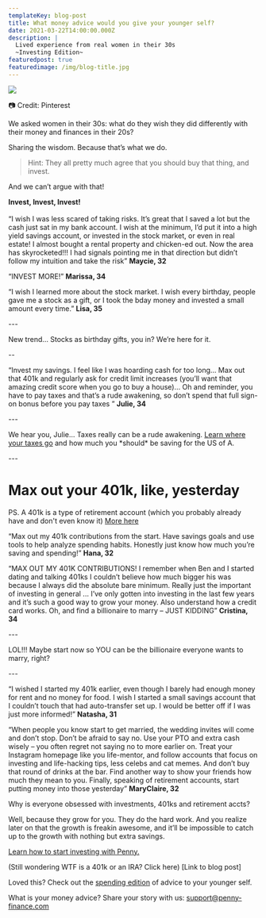 ```yaml
---
templateKey: blog-post
title: What money advice would you give your younger self?
date: 2021-03-22T14:00:00.000Z
description: |
  Lived experience from real women in their 30s
  ~Investing Edition~
featuredpost: true
featuredimage: /img/blog-title.jpg
---
```

![](/img/blog-title.jpg)

📷 Credit: Pinterest

We asked women in their 30s: what do they wish they did differently with their money and finances in their 20s? 

Sharing the wisdom. Because that’s what we do. 

> Hint: They all pretty much agree that you should buy that thing, and invest. 

And we can’t argue with that!

**Invest, Invest, Invest!**\
\
“I wish I was less scared of taking risks. It’s great that I saved a lot but the cash just sat in my bank account. I wish at the minimum, I’d put it into a high yield savings account, or invested in the stock market, or even in real estate! I almost bought a rental property and chicken-ed out. Now the area has skyrocketed!!! I had signals pointing me in that direction but didn’t follow my intuition and take the risk” **Maycie, 32**

“INVEST MORE!” **Marissa, 34** 

“I wish I learned more about the stock market. I wish every birthday, people gave me a stock as a gift, or I took the bday money and invested a small amount every time.” **Lisa, 35** 

\---

New trend… Stocks as birthday gifts, you in? We’re here for it. 

\--

“Invest my savings. I feel like I was hoarding cash for too long… Max out that 401k and regularly ask for credit limit increases (you’ll want that amazing credit score when you go to buy a house)… Oh and reminder, you have to pay taxes and that’s a rude awakening, so don’t spend that full sign-on bonus before you pay taxes ” **Julie, 34**

\---

We hear you, Julie... Taxes really can be a rude awakening. [Learn where your taxes go](<Pay stub blog>) and how much you \*should\* be saving for the US of A. 

\---

# Max out your 401k, like, yesterday

 PS. A 401k is a type of retirement account (which you probably already have and don't even know it) [More here ](<401k blog post>)

“Max out my 401k contributions from the start. Have savings goals and use tools to help analyze spending habits. Honestly just know how much you’re saving and spending!” **Hana, 32**

“MAX OUT MY 401K CONTRIBUTIONS! I remember when Ben and I started dating and talking 401ks I couldn’t believe how much bigger his was because I always did the absolute bare minimum. Really just the important of investing in general ... I’ve only gotten into investing in the last few years and it’s such a good way to grow your money. Also understand how a credit card works. Oh, and find a billionaire to marry – JUST KIDDING” **Cristina, 34** 

\---

LOL!!! Maybe start now so YOU can be the billionaire everyone wants to marry, right? 

\---

“I wished I started my 401k earlier, even though I barely had enough money for rent and no money for food. I wish I started a small savings account that I couldn’t touch that had auto-transfer set up. I would be better off if I was just more informed!” **Natasha, 31** 

“When people you know start to get married, the wedding invites will come and don’t stop. Don’t be afraid to say no. Use your PTO and extra cash wisely – you often regret not saying no to more earlier on. Treat your Instagram homepage like you life-mentor, and follow accounts that focus on investing and life-hacking tips, less celebs and cat memes. And don’t buy that round of drinks at the bar. Find another way to show your friends how much they mean to you. Finally, speaking of retirement accounts, start putting money into those yesterday” **MaryClaire, 32**

Why is everyone obsessed with investments, 401ks and retirement accts? 

Well, because they grow for you. They do the hard work. And you realize later on that the growth is freakin awesome, and it’ll be impossible to catch up to the growth with nothing but extra savings. 

[Learn how to start investing with Penny. ](www.penny-finance.com)

(Still wondering WTF is a 401k or an IRA? Click here) \[Link to blog post] 

Loved this? Check out the [spending edition](<Spending advice>) of advice to your younger self.  

What is your money advice? Share your story with us: [support@penny-finance.com](<>)